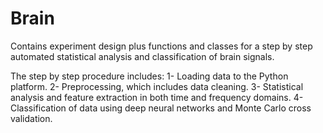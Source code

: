 # Brain
Contains experiment design plus functions and classes for a step by step automated statistical analysis and classification of brain signals. 

The step by step procedure includes:
1- Loading data to the Python platform.
2- Preprocessing, which includes data cleaning.
3- Statistical analysis and feature extraction in both time and frequency domains.
4- Classification of data using deep neural networks and Monte Carlo cross validation.
